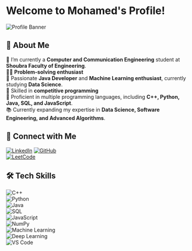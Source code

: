 # Welcome to Mohamed's Profile!  
![Profile Banner](https://media.giphy.com/media/26tn33aiTi1jkl6H6/giphy.gif)

## 🚀 About Me  
🏢 I’m currently a **Computer and Communication Engineering** student at **Shoubra Faculty of Engineering**.  
👨‍💻 **Problem-solving enthusiast**  
🧠 Passionate **Java Developer** and **Machine Learning enthusiast**, currently studying **Data Science**.  
🚀 Skilled in **competitive programming**  
💼 Proficient in multiple programming languages, including **C++, Python, Java, SQL, and JavaScript**.  
📚 Currently expanding my expertise in **Data Science, Software Engineering, and Advanced Algorithms**.  

## 🔗 Connect with Me  
[![LinkedIn](https://img.shields.io/badge/LinkedIn-blue?style=for-the-badge&logo=linkedin)]([https://www.linkedin.com/in/YOUR-LINKEDIN-USERNAME/](https://www.linkedin.com/in/mohamed-toukhy-628a2927b?utm_source=share&utm_campaign=share_via&utm_content=profile&utm_medium=ios_app))  
[![GitHub](https://img.shields.io/badge/GitHub-black?style=for-the-badge&logo=github)](https://github.com/mohamedtoukhy03)  
[![LeetCode](https://img.shields.io/badge/LeetCode-orange?style=for-the-badge&logo=leetcode)]([https://leetcode.com/YOUR-LEETCODE-USERNAME/](https://leetcode.com/u/mohameddawam/))  

## 🛠 Tech Skills  
![C++](https://img.shields.io/badge/-C++-blue?style=flat-square&logo=c%2B%2B)  
![Python](https://img.shields.io/badge/-Python-yellow?style=flat-square&logo=python)  
![Java](https://img.shields.io/badge/-Java-red?style=flat-square&logo=java)  
![SQL](https://img.shields.io/badge/-SQL-lightgrey?style=flat-square&logo=sqlite)  
![JavaScript](https://img.shields.io/badge/-JavaScript-yellow?style=flat-square&logo=javascript)  
![NumPy](https://img.shields.io/badge/-NumPy-blue?style=flat-square&logo=numpy)  
![Machine Learning](https://img.shields.io/badge/-Machine%20Learning-green?style=flat-square&logo=machine-learning)  
![Deep Learning](https://img.shields.io/badge/-Deep%20Learning-purple?style=flat-square&logo=deep-learning)  
![VS Code](https://img.shields.io/badge/-VS%20Code-blue?style=flat-square&logo=visual-studio-code)  

